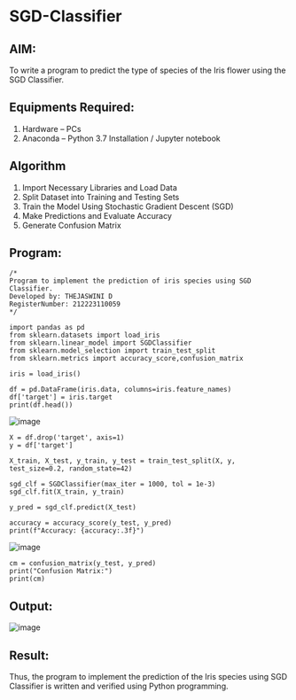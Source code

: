 # SGD-Classifier
## AIM:
To write a program to predict the type of species of the Iris flower using the SGD Classifier.

## Equipments Required:
1. Hardware – PCs
2. Anaconda – Python 3.7 Installation / Jupyter notebook

## Algorithm
1. Import Necessary Libraries and Load Data
2. Split Dataset into Training and Testing Sets
3. Train the Model Using Stochastic Gradient Descent (SGD)
4. Make Predictions and Evaluate Accuracy
5. Generate Confusion Matrix 

## Program:
```
/*
Program to implement the prediction of iris species using SGD Classifier.
Developed by: THEJASWINI D
RegisterNumber: 212223110059
*/
```
```
import pandas as pd
from sklearn.datasets import load_iris
from sklearn.linear_model import SGDClassifier
from sklearn.model_selection import train_test_split
from sklearn.metrics import accuracy_score,confusion_matrix

iris = load_iris()

df = pd.DataFrame(iris.data, columns=iris.feature_names)
df['target'] = iris.target
print(df.head())
```

![image](https://github.com/user-attachments/assets/d4a33942-54a2-4eb0-a2e7-d864f6210dab)

```
X = df.drop('target', axis=1)
y = df['target']

X_train, X_test, y_train, y_test = train_test_split(X, y, test_size=0.2, random_state=42)

sgd_clf = SGDClassifier(max_iter = 1000, tol = 1e-3)
sgd_clf.fit(X_train, y_train)

y_pred = sgd_clf.predict(X_test)

accuracy = accuracy_score(y_test, y_pred)
print(f"Accuracy: {accuracy:.3f}")
```

![image](https://github.com/user-attachments/assets/f1917fcc-dc87-4aeb-83a2-1c87aa1f45cf)

```
cm = confusion_matrix(y_test, y_pred)
print("Confusion Matrix:")
print(cm)
```
## Output:

![image](https://github.com/user-attachments/assets/1881b962-a455-4ae8-8999-eeab9a389c03)

## Result:
Thus, the program to implement the prediction of the Iris species using SGD Classifier is written and verified using Python programming.
